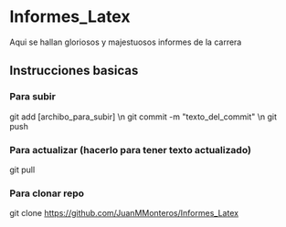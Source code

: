 # Informes_Latex

Aqui se hallan gloriosos y majestuosos informes de la carrera 


## Instrucciones basicas
### Para subir

git add [archibo_para_subir] \n
git commit -m "texto_del_commit" \n
git push

### Para actualizar (hacerlo para tener texto actualizado)

git pull

### Para clonar repo

git clone https://github.com/JuanMMonteros/Informes_Latex



